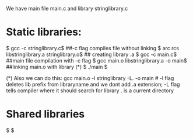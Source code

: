 We have main file main.c and library stringlibrary.c

# Static libraries:

$ gcc -c stringlibrary.c$                     ##-c flag compiles file without linking
$ arc rcs libstringlibrary.a stringlibrary.o$ ## creating library .a
$ gcc -c main.c$                              ##main file compilation with -c flag
$ gcc main.o libstringlibrary.a -o main$      ##linking main.o with library (*)
$ ./main $

(*) Also we can do this:
gcc main.o -l stringlibrary -L. -o main # -l flag deletes lib prefix from libraryname and we dont add .a extension; -L flag tells compiler where it should search for library . is a current directory

# Shared libraries

$ $

